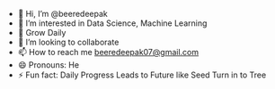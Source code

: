 - 👋 Hi, I’m @beeredeepak
- 👀 I’m interested in Data Science, Machine Learning
- 🌱 Grow Daily
- 💞️ I’m looking to collaborate 
- 📫 How to reach me beeredeepak07@gmail.com
- 😄 Pronouns: He
- ⚡ Fun fact: Daily Progress Leads to Future like Seed Turn in to Tree

<!---
beeredeepak/beeredeepak is a ✨ special ✨ repository because its `README.md` (this file) appears on your GitHub profile.
You can click the Preview link to take a look at your changes.
--->
